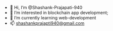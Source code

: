 - 👋 Hi, I’m @Shashank-Prajapati-940
- 👀 I’m interested in blockchain app development;
- 🌱 I’m currently learning web-development 
- 📫 shashankprajapti940@gmail.com

<!---
Shashank-Prajapati-940/Shashank-Prajapati-940 is a ✨ special ✨ repository because its `README.md` (this file) appears on your GitHub profile.
You can click the Preview link to take a look at your changes.
--->
